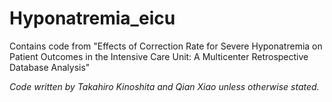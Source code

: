 # Hyponatremia_eicu
Contains code from "Effects of Correction Rate for Severe Hyponatremia on Patient Outcomes in the Intensive Care Unit: A Multicenter Retrospective Database Analysis"

*Code written by Takahiro Kinoshita and Qian Xiao unless otherwise stated.*
